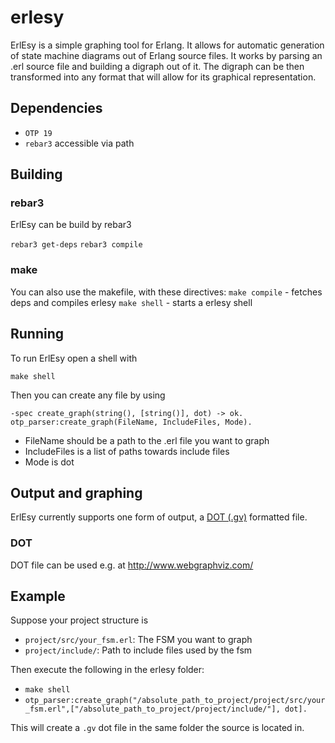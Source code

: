 # erlesy

ErlEsy is a simple graphing tool for Erlang. It allows for automatic generation of state machine diagrams out of Erlang source files. It works by parsing an .erl source file and building a digraph out of it. The digraph can be then transformed into any format that will allow for its graphical representation.

## Dependencies

* `OTP 19`
* `rebar3` accessible via path

## Building


### rebar3

ErlEsy can be build by rebar3

`rebar3 get-deps`
`rebar3 compile`

### make

You can also use the makefile, with these directives:
`make compile` - fetches deps and compiles erlesy
`make shell` - starts a erlesy shell

## Running 

To run ErlEsy open a shell with

`make shell`

Then you can create any file by using

`-spec create_graph(string(), [string()], dot) -> ok.`
`otp_parser:create_graph(FileName, IncludeFiles, Mode).`

* FileName should be a path to the .erl file you want to graph
* IncludeFiles is a list of paths towards include files
* Mode is dot

## Output and graphing

ErlEsy currently supports one form of output, a [DOT (.gv)](https://en.wikipedia.org/wiki/DOT_(graph_description_language)) formatted file.

### DOT

DOT file can be used e.g. at http://www.webgraphviz.com/

## Example

Suppose your project structure is

* `project/src/your_fsm.erl`: The FSM you want to graph
* `project/include/`: Path to include files used by the fsm

Then execute the following in the erlesy folder:

* `make shell`
* `otp_parser:create_graph("/absolute_path_to_project/project/src/your_fsm.erl",["/absolute_path_to_project/project/include/"], dot].`

This will create a `.gv` dot file in the same folder the source is located in.
